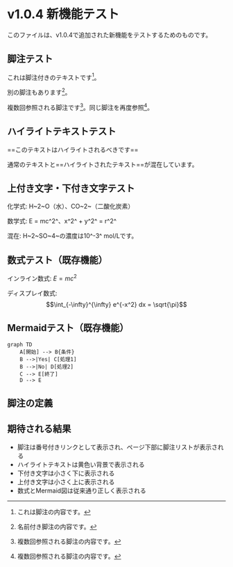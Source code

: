 # v1.0.4 新機能テスト

このファイルは、v1.0.4で追加された新機能をテストするためのものです。

## 脚注テスト

これは脚注付きのテキストです[^1]。

別の脚注もあります[^note]。

複数回参照される脚注です[^shared]。同じ脚注を再度参照[^shared]。

## ハイライトテキストテスト

==このテキストはハイライトされるべきです==

通常のテキストと==ハイライトされたテキスト==が混在しています。

## 上付き文字・下付き文字テスト

化学式: H~2~O（水）、CO~2~（二酸化炭素）

数学式: E = mc^2^、x^2^ + y^2^ = r^2^

混在: H~2~SO~4~の濃度は10^-3^ mol/Lです。

## 数式テスト（既存機能）

インライン数式: $E = mc^2$

ディスプレイ数式:
$$\int_{-\infty}^{\infty} e^{-x^2} dx = \sqrt{\pi}$$

## Mermaidテスト（既存機能）

```mermaid
graph TD
    A[開始] --> B{条件}
    B -->|Yes| C[処理1]
    B -->|No| D[処理2]
    C --> E[終了]
    D --> E
```

## 脚注の定義

[^1]: これは脚注の内容です。
[^note]: 名前付き脚注の内容です。
[^shared]: 複数回参照される脚注の内容です。

## 期待される結果

- 脚注は番号付きリンクとして表示され、ページ下部に脚注リストが表示される
- ハイライトテキストは黄色い背景で表示される
- 下付き文字は小さく下に表示される
- 上付き文字は小さく上に表示される
- 数式とMermaid図は従来通り正しく表示される
